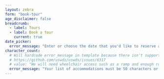 ```yaml
---
layout: zebra
form: "book-tour"
age_disclaimer: false
breadcrumb:
  - label: Tours
  - label: Book a tour
    current: true
date_picker:
  error_message: "Enter or choose the date that you'd like to reserve a tour."
character_count:
  # Will hardcode error_message in template because there isn't support for custom error messages.
  # https://github.com/uswds/uswds/issues/6317
  # value: "We will need wheelchair access such as a ramp and enough room to maneuver"
  error_message: "Your list of accommodations must be 50 characters or less."
---
```

